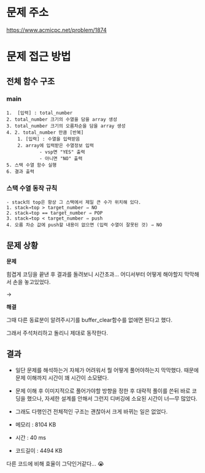 # 문제 주소
https://www.acmicpc.net/problem/1874

# 문제 접근 방법

## 전체 함수 구조


### main

```
1.  [입력] : total_number
2. total_number 크기의 수열을 담을 array 생성
3. total_number 크기의 오름차순을 담을 array 생성
4. 2. total_number 만큼 [반복]
    1. [입력] : 수열을 입력받음
    2. array에 입력받은 수열정보 입력
			- vsp면 "YES" 출력
			- 아니면 "NO" 출력
5. 스택 수열 함수 실행
6. 결과 출력
```

### 스택 수열 동작 규칙

```
- stack의 top은 항상 그 스택에서 제일 큰 수가 위치해 있다.
1. stack→top > target_number ⇒ NO
2. stack→top == target_number ⇒ POP
3. stack→top < target_number ⇒ push
4. 오름 차순 값에 push할 내용이 없으면 (입력 수열이 잘못된 것) ⇒ NO
```

## 문제 상황


**문제**

힘겹게 코딩을 끝낸 후 결과를 돌려보니 시간초과... 어디서부터 어떻게 해야할지 막막해서 손을 놓고있었다.

→

**해결**

그때 다른 동료분이 알려주시기를 buffer_clear함수를 없애면 된다고 했다.

그래서 주석처리하고 돌리니 제대로 동작한다.

## 결과


- 일단 문제를 해석하는거 자체가 어려워서 뭘 어떻게 풀어야하는지 막막했다. 때문에 문제 이해까지 시간이 꽤 시간이 소모됐다.
- 문제 이해 후 이미지적으로 풀어가야할 방향을 정한 후 대략적 풀이를 쓴뒤 바로 코딩을 했으나, 자세한 설계를 안해서 그런지 디버깅에 소요된 시간이 너—무 많았다.


- 그래도 다행인건 전체적인 구조는 괜찮아서 크게 바뀌는 일은 없었다.
- 메모리 :  8104 KB
- 시간 : 40 ms
- 코드길이 : 4494 KB

다른 코드에 비해 효율이 그닥인거같다... 😭


